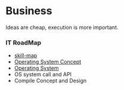 # Business
Ideas are cheap, execution is more important.

### IT RoadMap
- [skill-map](https://github.com/TeamStuQ/skill-map)
- [Operating System Concept](http://faculty.salina.k-state.edu/tim/ossg/index.html)
- [Operating System](https://www.tutorialspoint.com/operating_system/index.htm)
- OS system call and API
- Compile Concept and Design
